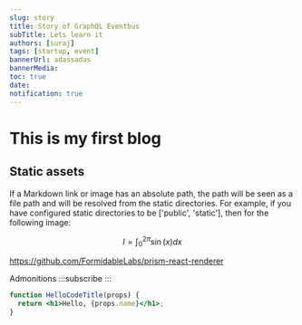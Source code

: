 ```yaml
---
slug: story
title: Story of GraphQL Eventbus
subTitle: Lets learn it
authors: [suraj]
tags: [startup, event]
bannerUrl: adassadas
bannerMedia:
toc: true
date:
notification: true
---
```


# This is my first blog

## Static assets

If a Markdown link or image has an absolute path, the path will be seen as a file path and will be resolved from the static directories. For example, if you have configured static directories to be ['public', 'static'], then for the following image:

$$
I = \int_0^{2\pi} \sin(x) dx
$$

https://github.com/FormidableLabs/prism-react-renderer

Admonitions
:::subscribe
:::

```jsx title="/src/components/HelloCodeTitle.js"
function HelloCodeTitle(props) {
  return <h1>Hello, {props.name}</h1>;
}
```
